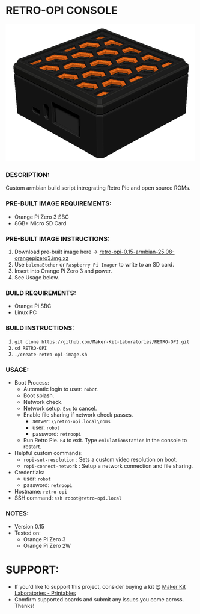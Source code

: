 # RETRO-OPI CONSOLE
![Retro Opi Image](./documentation/retro-opi-image.png)

### DESCRIPTION:
Custom armbian build script intregrating Retro Pie and open source ROMs.

### PRE-BUILT IMAGE REQUIREMENTS:
- Orange Pi Zero 3 SBC
- 8GB+ Micro SD Card

### PRE-BUILT IMAGE INSTRUCTIONS:
1. Download pre-built image here -> [retro-opi-0.15-armbian-25.08-orangepizero3.img.xz](https://makerkitlab.xyz/data/kit/retroopi/retro-opi-0.15-armbian-25.08-orangepizero3.img.xz)
2. Use `balenaEtcher` or `Raspberry Pi Imager` to write to an SD card.
3. Insert into Orange Pi Zero 3 and power.
4. See Usage below.

### BUILD REQUIREMENTS:
- Orange Pi SBC
- Linux PC

### BUILD INSTRUCTIONS:
1.  `git clone https://github.com/Maker-Kit-Laboratories/RETRO-OPI.git`
2.  `cd RETRO-OPI`
3.  `./create-retro-opi-image.sh`

### USAGE:
- Boot Process:
    - Automatic login to user: `robot`.
    - Boot splash.
    - Network check.
    - Network setup. `Esc` to cancel.
    - Enable file sharing if network check passes.
        - server: `\\retro-opi.local\roms`
        - user: `robot`
        - password: `retroopi`
    - Run Retro Pie. `F4` to exit. Type `emlulationstation` in the console to restart.
- Helpful custom commands:
    - `ropi-set-resolution` : Sets a custom video resolution on boot.
    - `ropi-connect-network` : Setup a network connection and file sharing.
- Credentials:
    - user: `robot`  
    - password: `retroopi`
- Hostname: `retro-opi`
- SSH command: `ssh robot@retro-opi.local`

### NOTES:
- Version 0.15
- Tested on:
    - Orange Pi Zero 3
    - Orange Pi Zero 2W


# SUPPORT:
- If you'd like to support this project, consider buying a kit @ [Maker Kit Laboratories - Printables](https://www.printables.com/@MakerKitLab_2578894)
- Comfirm supported boards and submit any issues you come across. Thanks!